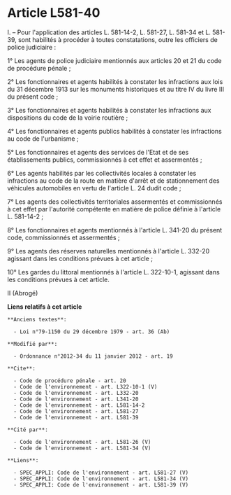 # Article L581-40

I. – Pour l'application des articles L. 581-14-2, L. 581-27, L. 581-34 et L. 581-39, sont habilités à procéder à toutes
constatations, outre les officiers de police judiciaire :

1° Les agents de police judiciaire mentionnés aux articles 20 et 21 du code de procédure pénale ;

2° Les fonctionnaires et agents habilités à constater les infractions aux lois du 31 décembre 1913 sur les monuments
historiques et au titre IV du livre III du présent code ;

3° Les fonctionnaires et agents habilités à constater les infractions aux dispositions du code de la voirie routière ;

4° Les fonctionnaires et agents publics habilités à constater les infractions au code de l'urbanisme ;

5° Les fonctionnaires et agents des services de l'Etat et de ses établissements publics, commissionnés à cet effet et
assermentés ;

6° Les agents habilités par les collectivités locales à constater les infractions au code de la route en matière d'arrêt et
de stationnement des véhicules automobiles en vertu de l'article L. 24 dudit code ;

7° Les agents des collectivités territoriales assermentés et commissionnés à cet effet par l'autorité compétente en matière
de police définie à l'article L. 581-14-2 ;

8° Les fonctionnaires et agents mentionnés à l'article L. 341-20 du présent code, commissionnés et assermentés ;

9° Les agents des réserves naturelles mentionnés à l'article L. 332-20 agissant dans les conditions prévues à cet article ;

10° Les gardes du littoral mentionnés à l'article L. 322-10-1, agissant dans les conditions prévues à cet article.

II (Abrogé)

**Liens relatifs à cet article**

	**Anciens textes**:

	  - Loi n°79-1150 du 29 décembre 1979 - art. 36 (Ab)

	**Modifié par**:

	  - Ordonnance n°2012-34 du 11 janvier 2012 - art. 19

	**Cite**:

	  - Code de procédure pénale - art. 20
	  - Code de l'environnement - art. L322-10-1 (V)
	  - Code de l'environnement - art. L332-20
	  - Code de l'environnement - art. L341-20
	  - Code de l'environnement - art. L581-14-2
	  - Code de l'environnement - art. L581-27
	  - Code de l'environnement - art. L581-39

	**Cité par**:

	  - Code de l'environnement - art. L581-26 (V)
	  - Code de l'environnement - art. L581-34 (V)

	**Liens**:

	  - SPEC_APPLI: Code de l'environnement - art. L581-27 (V)
	  - SPEC_APPLI: Code de l'environnement - art. L581-34 (V)
	  - SPEC_APPLI: Code de l'environnement - art. L581-39 (V)
